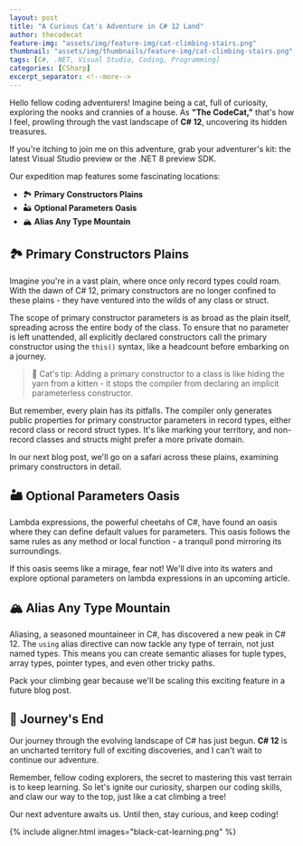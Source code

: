 ```yaml
---
layout: post
title: "A Curious Cat's Adventure in C# 12 Land"
author: thecodecat
feature-img: "assets/img/feature-img/cat-climbing-stairs.png"
thumbnail: "assets/img/thumbnails/feature-img/cat-climbing-stairs.png"
tags: [C#, .NET, Visual Studio, Coding, Programming]
categories: [CSharp]
excerpt_separator: <!--more-->
---
```


Hello fellow coding adventurers! Imagine being a cat, full of curiosity, exploring the nooks and crannies of a house. As **"The CodeCat,"** that's how I feel, prowling through the vast landscape of **C# 12**, uncovering its hidden treasures. 
<!--more-->
If you're itching to join me on this adventure, grab your adventurer's kit: the latest Visual Studio preview or the .NET 8 preview SDK. 

Our expedition map features some fascinating locations:

- 🏞️ **Primary Constructors Plains**
- 🏜️ **Optional Parameters Oasis**
- 🏔️ **Alias Any Type Mountain**

## 🏞️ Primary Constructors Plains

Imagine you're in a vast plain, where once only record types could roam. With the dawn of C# 12, primary constructors are no longer confined to these plains - they have ventured into the wilds of any class or struct.

The scope of primary constructor parameters is as broad as the plain itself, spreading across the entire body of the class. To ensure that no parameter is left unattended, all explicitly declared constructors call the primary constructor using the `this()` syntax, like a headcount before embarking on a journey. 

> 🐾 Cat's tip: Adding a primary constructor to a class is like hiding the yarn from a kitten - it stops the compiler from declaring an implicit parameterless constructor. 

But remember, every plain has its pitfalls. The compiler only generates public properties for primary constructor parameters in record types, either record class or record struct types. It's like marking your territory, and non-record classes and structs might prefer a more private domain.

In our next blog post, we'll go on a safari across these plains, examining primary constructors in detail.

##  🏜️ Optional Parameters Oasis

Lambda expressions, the powerful cheetahs of C#, have found an oasis where they can define default values for parameters. This oasis follows the same rules as any method or local function - a tranquil pond mirroring its surroundings.

If this oasis seems like a mirage, fear not! We'll dive into its waters and explore optional parameters on lambda expressions in an upcoming article.

## 🏔️ Alias Any Type Mountain

Aliasing, a seasoned mountaineer in C#, has discovered a new peak in C# 12. The `using` alias directive can now tackle any type of terrain, not just named types. This means you can create semantic aliases for tuple types, array types, pointer types, and even other tricky paths. 

Pack your climbing gear because we'll be scaling this exciting feature in a future blog post. 

## 🐾 Journey's End 

Our journey through the evolving landscape of C# has just begun. **C# 12** is an uncharted territory full of exciting discoveries, and I can't wait to continue our adventure.

Remember, fellow coding explorers, the secret to mastering this vast terrain is to keep learning. So let's ignite our curiosity, sharpen our coding skills, and claw our way to the top, just like a cat climbing a tree!

Our next adventure awaits us. Until then, stay curious, and keep coding!

{% include aligner.html images="black-cat-learning.png" %}